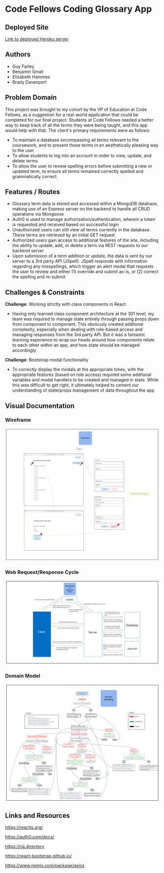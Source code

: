 # Code Fellows Coding Glossary App

## Deployed Site

[Link to deployed Heroku server](https://team-blue-301d85.herokuapp.com/terms)

## Authors

- Guy Farley
- Benjamin Small
- Elizabeth Hammes
- Brady Davenport

## Problem Domain

This project was brought to my cohort by the VP of Education at Code Fellows, as a suggestion for a real-world application that could be completed for our final project. Students at Code Fellows needed a better way to keep track of all the terms they were being taught, and this app would help with that. The client's primary requirements were as follows:

- To maintain a database encompassing all terms relevant to the coursework, and to present those terms in an aesthetically pleasing way to the user
- To allow students to log into an account in order to view, update, and delete terms
- To allow the user to review spelling errors before submitting a new or updated term, to ensure all terms remained correctly spelled and grammatically correct

## Features / Routes

- Glossary term data is stored and accessed within a MongoDB database, making use of an Express server on the backend to handle all CRUD operations via Mongoose
- Auth0 is used to manage authorization/authentication, wherein a token is requested and received based on successful login
- Unauthorized users can still view all terms currently in the database. These terms are retrieved by an initial GET request
- Authorized users gain access to additional features of the site, including the ability to update, add, or delete a term via REST requests to our backend server
- Upon submission of a term addition or update, the data is sent by our server to a 3rd party API (JSpell). JSpell responds with information regarding any misspellings, which trigger an alert modal that requests the user to review and either (1) override and submit as-is, or (2) correct the spelling and re-submit

## Challenges & Constraints

**Challenge:** Working strictly with class components in React

- Having only learned class component architecture at the 301 level, my team was required to manage state entirely through passing props down from component to component. This obviously created additonal complexity, especially when dealing with role-based access and managing responses from the 3rd party API. But it was a fantastic learning experience to wrap our heads around how components relate to each other within an app, and how state should be managed accordingly

**Challenge:** Bootstrap modal functionality

- To correctly display the modals at the appropriate times, with the appropriate features (based on role access) required some additonal variables and modal handlers to be created and managed in state. While this was difficult to get right, it ultimately helped to cement our understanding of state/props management of data throughout the app

## Visual Documentation

### Wireframe

![Wireframe for Coding Glossary App](./img/glossary_wireframe.png)

### Web Request/Response Cycle

![Web Request & Response Cycle for Coding Glossary App](./img/glossary_wrrc.png)

### Domain Model

![Domain Modeling for Coding Glossary App](./img/glossary_domain.png)

## Links and Resources

<https://reactjs.org/>

<https://auth0.com/docs/>

<https://ria.directory>

<https://react-bootstrap.github.io/>

<https://www.npmjs.com/package/axios>
